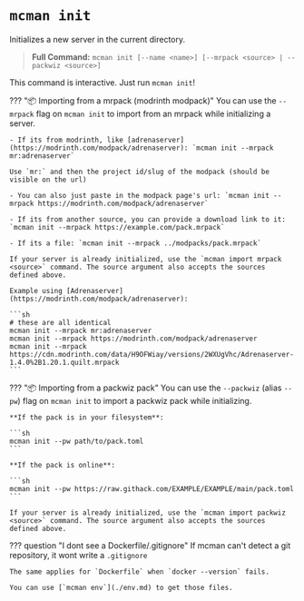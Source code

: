 # `mcman init`

Initializes a new server in the current directory.

> **Full Command:** `mcman init [--name <name>] [--mrpack <source> | --packwiz <source>]`

This command is interactive. Just run `mcman init`!

??? "📦 Importing from a mrpack (modrinth modpack)"
    You can use the `--mrpack` flag on `mcman init` to import from an mrpack while initializing a server.

    - If its from modrinth, like [adrenaserver](https://modrinth.com/modpack/adrenaserver): `mcman init --mrpack mr:adrenaserver`

    Use `mr:` and then the project id/slug of the modpack (should be visible on the url)

    - You can also just paste in the modpack page's url: `mcman init --mrpack https://modrinth.com/modpack/adrenaserver`

    - If its from another source, you can provide a download link to it: `mcman init --mrpack https://example.com/pack.mrpack`

    - If its a file: `mcman init --mrpack ../modpacks/pack.mrpack`

    If your server is already initialized, use the `mcman import mrpack <source>` command. The source argument also accepts the sources defined above.

    Example using [Adrenaserver](https://modrinth.com/modpack/adrenaserver):

    ```sh
    # these are all identical
    mcman init --mrpack mr:adrenaserver
    mcman init --mrpack https://modrinth.com/modpack/adrenaserver
    mcman init --mrpack https://cdn.modrinth.com/data/H9OFWiay/versions/2WXUgVhc/Adrenaserver-1.4.0%2B1.20.1.quilt.mrpack
    ```

??? "📦 Importing from a packwiz pack"
    You can use the `--packwiz` (alias `--pw`) flag on `mcman init` to import a packwiz pack while initializing.

    **If the pack is in your filesystem**:

    ```sh
    mcman init --pw path/to/pack.toml
    ```

    **If the pack is online**:

    ```sh
    mcman init --pw https://raw.githack.com/EXAMPLE/EXAMPLE/main/pack.toml
    ```

    If your server is already initialized, use the `mcman import packwiz <source>` command. The source argument also accepts the sources defined above.

??? question "I dont see a Dockerfile/.gitignore"
    If mcman can't detect a git repository, it wont write a `.gitignore`

    The same applies for `Dockerfile` when `docker --version` fails.

    You can use [`mcman env`](./env.md) to get those files.
